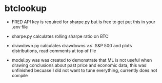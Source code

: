 # btclookup

- FRED API key is required for sharpe.py but is free to get put this in your .env file

- sharpe.py calculates rolling sharpe ratio on BTC
- drawdown.py calculates drawdowns v.s. S&P 500 and plots distributions, read comments at top of file
- model.py was was created to demonstrate that ML is not useful when drawing conclusions about past price and economic data, this was unfinished becuase I did not want to tune everything, currently does not compile